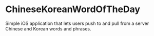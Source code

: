 # ChineseKoreanWordOfTheDay
Simple iOS application that lets users push to and pull from a server Chinese and Korean words and phrases.
